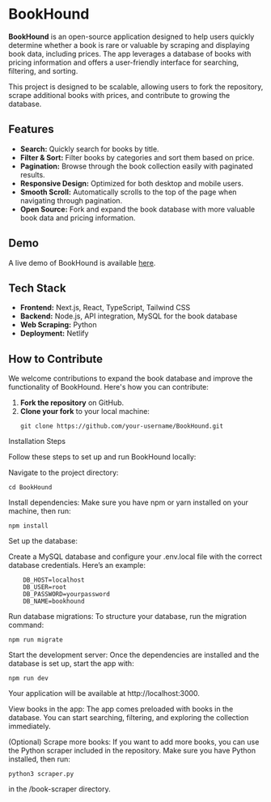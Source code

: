 # BookHound

**BookHound** is an open-source application designed to help users quickly determine whether a book is rare or valuable by scraping and displaying book data, including prices. The app leverages a database of books with pricing information and offers a user-friendly interface for searching, filtering, and sorting.

This project is designed to be scalable, allowing users to fork the repository, scrape additional books with prices, and contribute to growing the database.

## Features

- **Search:** Quickly search for books by title.
- **Filter & Sort:** Filter books by categories and sort them based on price.
- **Pagination:** Browse through the book collection easily with paginated results.
- **Responsive Design:** Optimized for both desktop and mobile users.
- **Smooth Scroll:** Automatically scrolls to the top of the page when navigating through pagination.
- **Open Source:** Fork and expand the book database with more valuable book data and pricing information.

## Demo

A live demo of BookHound is available [here](#).

## Tech Stack

- **Frontend:** Next.js, React, TypeScript, Tailwind CSS
- **Backend:** Node.js, API integration, MySQL for the book database
- **Web Scraping:** Python
- **Deployment:** Netlify

## How to Contribute

We welcome contributions to expand the book database and improve the functionality of BookHound. Here's how you can contribute:

1. **Fork the repository** on GitHub.
2. **Clone your fork** to your local machine:
   ```
   git clone https://github.com/your-username/BookHound.git
Installation Steps

Follow these steps to set up and run BookHound locally:

Navigate to the project directory:
```
cd BookHound
```

Install dependencies: Make sure you have npm or yarn installed on your machine, then run:

```
npm install
```
Set up the database:

Create a MySQL database and configure your .env.local file with the correct database credentials. Here’s an example:
```
    DB_HOST=localhost
    DB_USER=root
    DB_PASSWORD=yourpassword
    DB_NAME=bookhound
```
Run database migrations:
To structure your database, run the migration command:
```
npm run migrate
```
Start the development server: Once the dependencies are installed and the database is set up, start the app with:
```
npm run dev
```
Your application will be available at http://localhost:3000.

View books in the app: The app comes preloaded with books in the database. You can start searching, filtering, and exploring the collection immediately.

(Optional) Scrape more books: If you want to add more books, you can use the Python scraper included in the repository. Make sure you have Python installed, then run:
```
python3 scraper.py
```
in the /book-scraper directory.
